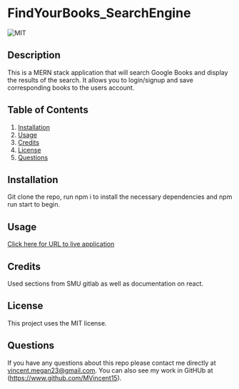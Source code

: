 # FindYourBooks_SearchEngine

  ![MIT](https://img.shields.io/badge/license-MIT-green)

  ## Description 
This is a MERN stack application that will search Google Books and display the results of the search. It allows you to login/signup and save corresponding books to the users account. 

  ## Table of Contents
  1. [Installation](#installation)
  2. [Usage](#usage)
  3. [Credits](#credits)
  4. [License](#license)
  5. [Questions](#questions)

  ## Installation 
  Git clone the repo, run npm i to install the necessary dependencies and npm run start to begin.


  ## Usage
  [Click here for URL to live application]()
  
  ## Credits 
Used sections from SMU gitlab as well as documentation on react.

  ## License 
  This project uses the MIT license.


  ## Questions 
  If you have any questions about this repo please contact me directly at vincent.megan23@gmail.com. You can also see my work in GitHUb at (https://www.github.com/MVincent15).
